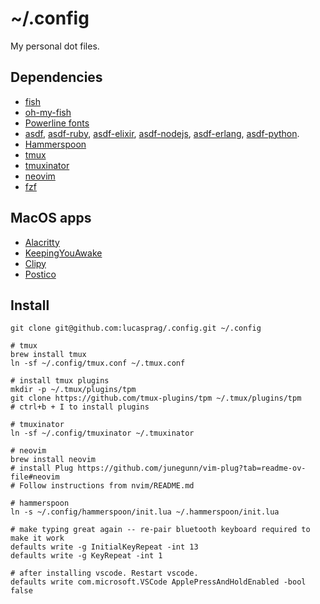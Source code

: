 # ~/.config

My personal dot files.

## Dependencies

- [fish](https://fishshell.com/)
- [oh-my-fish](https://github.com/oh-my-fish/oh-my-fish)
- [Powerline fonts](https://github.com/powerline/fonts)
- [asdf](https://github.com/asdf-vm/asdf), [asdf-ruby](https://github.com/asdf-vm/asdf-ruby), [asdf-elixir](https://github.com/asdf-vm/asdf-elixir), [asdf-nodejs](https://github.com/asdf-vm/asdf-nodejs), [asdf-erlang](https://github.com/asdf-vm/asdf-erlang), [asdf-python](https://github.com/asdf-community/asdf-python).
- [Hammerspoon](https://www.hammerspoon.org/)
- [tmux](https://github.com/tmux/tmux/wiki)
- [tmuxinator](https://github.com/tmuxinator/tmuxinator)
- [neovim](https://neovim.io)
- [fzf](https://github.com/junegunn/fzf?tab=readme-ov-file#using-homebrew)

## MacOS apps
- [Alacritty](https://github.com/jwilm/alacritty)
- [KeepingYouAwake](https://keepingyouawake.app/)
- [Clipy](https://github.com/Clipy/Clipy)
- [Postico](https://eggerapps.at/postico/v1.php)


## Install

```
git clone git@github.com:lucasprag/.config.git ~/.config

# tmux
brew install tmux
ln -sf ~/.config/tmux.conf ~/.tmux.conf

# install tmux plugins
mkdir -p ~/.tmux/plugins/tpm
git clone https://github.com/tmux-plugins/tpm ~/.tmux/plugins/tpm
# ctrl+b + I to install plugins

# tmuxinator
ln -sf ~/.config/tmuxinator ~/.tmuxinator

# neovim
brew install neovim
# install Plug https://github.com/junegunn/vim-plug?tab=readme-ov-file#neovim
# Follow instructions from nvim/README.md

# hammerspoon
ln -s ~/.config/hammerspoon/init.lua ~/.hammerspoon/init.lua

# make typing great again -- re-pair bluetooth keyboard required to make it work
defaults write -g InitialKeyRepeat -int 13
defaults write -g KeyRepeat -int 1

# after installing vscode. Restart vscode.
defaults write com.microsoft.VSCode ApplePressAndHoldEnabled -bool false
```

